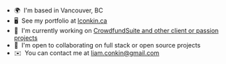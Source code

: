 * 🌍  I'm based in Vancouver, BC
* 🖥️  See my portfolio at [lconkin.ca](http://lconkin.ca)
* 🚀  I'm currently working on [CrowdfundSuite and other client or passion projects](http://crowdfundsuite.com)
* 🤝  I'm open to collaborating on full stack or open source projects
* ✉️  You can contact me at [liam.conkin@gmail.com](mailto:liam.conkin@gmail.com)

